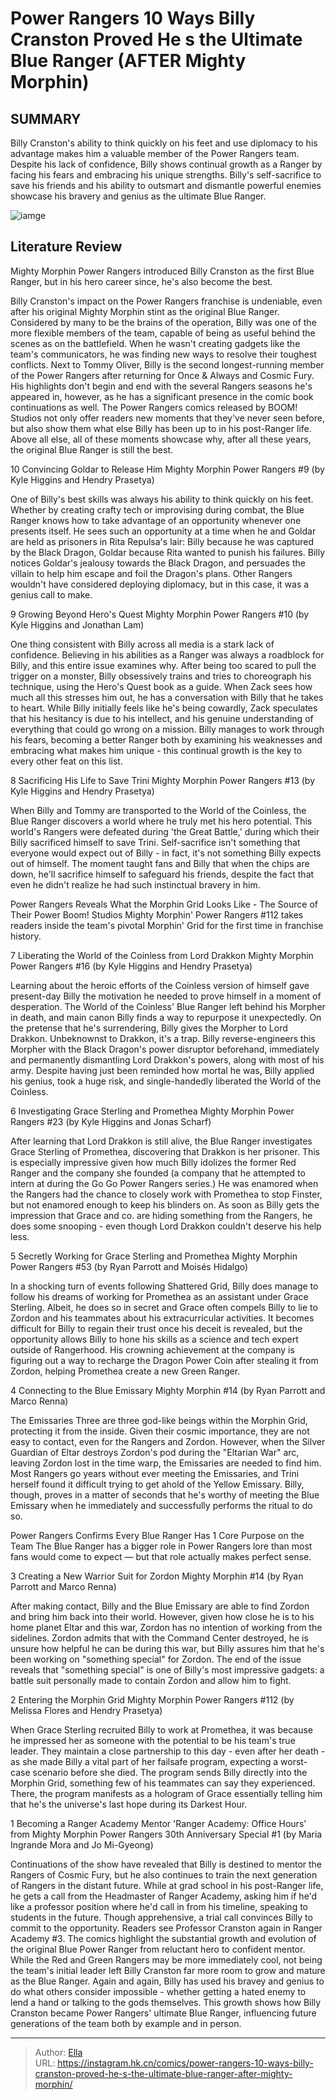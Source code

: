 # Power Rangers 10 Ways Billy Cranston Proved He s the Ultimate Blue Ranger (AFTER Mighty Morphin)


## SUMMARY 


 Billy Cranston&#39;s ability to think quickly on his feet and use diplomacy to his advantage makes him a valuable member of the Power Rangers team. 
 Despite his lack of confidence, Billy shows continual growth as a Ranger by facing his fears and embracing his unique strengths. 
 Billy&#39;s self-sacrifice to save his friends and his ability to outsmart and dismantle powerful enemies showcase his bravery and genius as the ultimate Blue Ranger. 

![iamge](https://static1.srcdn.com/wordpress/wp-content/uploads/2024/01/power-rangers-blue-ranger-billy-cranston.jpg)

## Literature Review

Mighty Morphin Power Rangers introduced Billy Cranston as the first Blue Ranger, but in his hero career since, he&#39;s also become the best.




Billy Cranston&#39;s impact on the Power Rangers franchise is undeniable, even after his original Mighty Morphin stint as the original Blue Ranger. Considered by many to be the brains of the operation, Billy was one of the more flexible members of the team, capable of being as useful behind the scenes as on the battlefield. When he wasn&#39;t creating gadgets like the team&#39;s communicators, he was finding new ways to resolve their toughest conflicts.
Next to Tommy Oliver, Billy is the second longest-running member of the Power Rangers after returning for Once &amp; Always and Cosmic Fury. His highlights don&#39;t begin and end with the several Rangers seasons he&#39;s appeared in, however, as he has a significant presence in the comic book continuations as well. The Power Rangers comics released by BOOM! Studios not only offer readers new moments that they&#39;ve never seen before, but also show them what else Billy has been up to in his post-Ranger life. Above all else, all of these moments showcase why, after all these years, the original Blue Ranger is still the best.









 








 10  Convincing Goldar to Release Him 
Mighty Morphin Power Rangers #9 (by Kyle Higgins and Hendry Prasetya)


 







One of Billy&#39;s best skills was always his ability to think quickly on his feet. Whether by creating crafty tech or improvising during combat, the Blue Ranger knows how to take advantage of an opportunity whenever one presents itself. He sees such an opportunity at a time when he and Goldar are held as prisoners in Rita Repulsa&#39;s lair: Billy because he was captured by the Black Dragon, Goldar because Rita wanted to punish his failures. Billy notices Goldar&#39;s jealousy towards the Black Dragon, and persuades the villain to help him escape and foil the Dragon&#39;s plans. Other Rangers wouldn&#39;t have considered deploying diplomacy, but in this case, it was a genius call to make.





 9  Growing Beyond Hero&#39;s Quest 
Mighty Morphin Power Rangers #10 (by Kyle Higgins and Jonathan Lam)


 







One thing consistent with Billy across all media is a stark lack of confidence. Believing in his abilities as a Ranger was always a roadblock for Billy, and this entire issue examines why. After being too scared to pull the trigger on a monster, Billy obsessively trains and tries to choreograph his technique, using the Hero&#39;s Quest book as a guide. When Zack sees how much all this stresses him out, he has a conversation with Billy that he takes to heart. While Billy initially feels like he&#39;s being cowardly, Zack speculates that his hesitancy is due to his intellect, and his genuine understanding of everything that could go wrong on a mission. Billy manages to work through his fears, becoming a better Ranger both by examining his weaknesses and embracing what makes him unique - this continual growth is the key to every other feat on this list.





 8  Sacrificing His Life to Save Trini 
Mighty Morphin Power Rangers #13 (by Kyle Higgins and Hendry Prasetya)

        

When Billy and Tommy are transported to the World of the Coinless, the Blue Ranger discovers a world where he truly met his hero potential. This world&#39;s Rangers were defeated during &#39;the Great Battle,&#39; during which their Billy sacrificed himself to save Trini. Self-sacrifice isn&#39;t something that everyone would expect out of Billy - in fact, it&#39;s not something Billy expects out of himself. The moment taught fans and Billy that when the chips are down, he&#39;ll sacrifice himself to safeguard his friends, despite the fact that even he didn&#39;t realize he had such instinctual bravery in him.
            
 
 Power Rangers Reveals What the Morphin Grid Looks Like - The Source of Their Power 
Boom! Studios Mighty Morphin&#39; Power Rangers #112 takes readers inside the team&#39;s pivotal Morphin&#39; Grid for the first time in franchise history.








 7  Liberating the World of the Coinless from Lord Drakkon 
Mighty Morphin Power Rangers #16 (by Kyle Higgins and Hendry Prasetya)

        

Learning about the heroic efforts of the Coinless version of himself gave present-day Billy the motivation he needed to prove himself in a moment of desperation. The World of the Coinless&#39; Blue Ranger left behind his Morpher in death, and main canon Billy finds a way to repurpose it unexpectedly. On the pretense that he&#39;s surrendering, Billy gives the Morpher to Lord Drakkon. Unbeknownst to Drakkon, it&#39;s a trap. Billy reverse-engineers this Morpher with the Black Dragon&#39;s power disruptor beforehand, immediately and permanently dismantling Lord Drakkon&#39;s powers, along with most of his army. Despite having just been reminded how mortal he was, Billy applied his genius, took a huge risk, and single-handedly liberated the World of the Coinless.





 6  Investigating Grace Sterling and Promethea 
Mighty Morphin Power Rangers #23 (by Kyle Higgins and Jonas Scharf)

        

After learning that Lord Drakkon is still alive, the Blue Ranger investigates Grace Sterling of Promethea, discovering that Drakkon is her prisoner. This is especially impressive given how much Billy idolizes the former Red Ranger and the company she founded (a company that he attempted to intern at during the Go Go Power Rangers series.) He was enamored when the Rangers had the chance to closely work with Promethea to stop Finster, but not enamored enough to keep his blinders on. As soon as Billy gets the impression that Grace and co. are hiding something from the Rangers, he does some snooping - even though Lord Drakkon couldn&#39;t deserve his help less.





 5  Secretly Working for Grace Sterling and Promethea 
Mighty Morphin Power Rangers #53 (by Ryan Parrott and Moisés Hidalgo)
        

In a shocking turn of events following Shattered Grid, Billy does manage to follow his dreams of working for Promethea as an assistant under Grace Sterling. Albeit, he does so in secret and Grace often compels Billy to lie to Zordon and his teammates about his extracurricular activities. It becomes difficult for Billy to regain their trust once his deceit is revealed, but the opportunity allows Billy to hone his skills as a science and tech expert outside of Rangerhood. His crowning achievement at the company is figuring out a way to recharge the Dragon Power Coin after stealing it from Zordon, helping Promethea create a new Green Ranger.





 4  Connecting to the Blue Emissary 
Mighty Morphin #14 (by Ryan Parrott and Marco Renna)


 







The Emissaries Three are three god-like beings within the Morphin Grid, protecting it from the inside. Given their cosmic importance, they are not easy to contact, even for the Rangers and Zordon. However, when the Silver Guardian of Eltar destroys Zordon&#39;s pod during the &#34;Eltarian War&#34; arc, leaving Zordon lost in the time warp, the Emissaries are needed to find him. Most Rangers go years without ever meeting the Emissaries, and Trini herself found it difficult trying to get ahold of the Yellow Emissary. Billy, though, proves in a matter of seconds that he&#39;s worthy of meeting the Blue Emissary when he immediately and successfully performs the ritual to do so.
            
 
 Power Rangers Confirms Every Blue Ranger Has 1 Core Purpose on the Team 
The Blue Ranger has a bigger role in Power Rangers lore than most fans would come to expect — but that role actually makes perfect sense.








 3  Creating a New Warrior Suit for Zordon 
Mighty Morphin #14 (by Ryan Parrott and Marco Renna)
        

After making contact, Billy and the Blue Emissary are able to find Zordon and bring him back into their world. However, given how close he is to his home planet Eltar and this war, Zordon has no intention of working from the sidelines. Zordon admits that with the Command Center destroyed, he is unsure how helpful he can be during this war, but Billy assures him that he&#39;s been working on &#34;something special&#34; for Zordon. The end of the issue reveals that &#34;something special&#34; is one of Billy&#39;s most impressive gadgets: a battle suit personally made to contain Zordon and allow him to fight.





 2  Entering the Morphin Grid 
Mighty Morphin Power Rangers #112 (by Melissa Flores and Hendry Prasetya)
        

When Grace Sterling recruited Billy to work at Promethea, it was because he impressed her as someone with the potential to be his team&#39;s true leader. They maintain a close partnership to this day - even after her death - as she made Billy a vital part of her failsafe program, expecting a worst-case scenario before she died. The program sends Billy directly into the Morphin Grid, something few of his teammates can say they experienced. There, the program manifests as a hologram of Grace essentially telling him that he&#39;s the universe&#39;s last hope during its Darkest Hour.





 1  Becoming a Ranger Academy Mentor 
&#39;Ranger Academy: Office Hours&#39; from Mighty Morphin Power Rangers 30th Anniversary Special #1 (by Maria Ingrande Mora and Jo Mi-Gyeong)
        

Continuations of the show have revealed that Billy is destined to mentor the Rangers of Cosmic Fury, but he also continues to train the next generation of Rangers in the distant future. While at grad school in his post-Ranger life, he gets a call from the Headmaster of Ranger Academy, asking him if he&#39;d like a professor position where he&#39;d call in from his timeline, speaking to students in the future. Though apprehensive, a trial call convinces Billy to commit to the opportunity. Readers see Professor Cranston again in Ranger Academy #3. The comics highlight the substantial growth and evolution of the original Blue Power Ranger from reluctant hero to confident mentor.
While the Red and Green Rangers may be more immediately cool, not being the team&#39;s initial leader left Billy Cranston far more room to grow and mature as the Blue Ranger. Again and again, Billy has used his bravey and genius to do what others consider impossible - whether getting a hated enemy to lend a hand or talking to the gods themselves. This growth shows how Billy Cranston became Power Rangers&#39; ultimate Blue Ranger, influencing future generations of the team both by example and in person.

---

> Author: [Ella](https://instagram.hk.cn/)  
> URL: https://instagram.hk.cn/comics/power-rangers-10-ways-billy-cranston-proved-he-s-the-ultimate-blue-ranger-after-mighty-morphin/  

